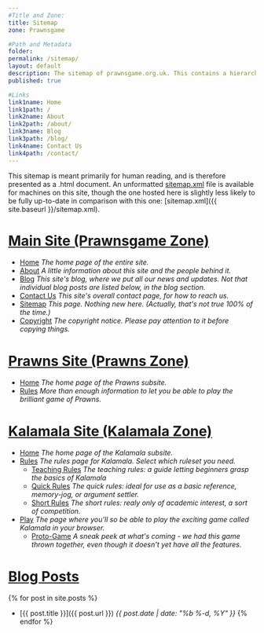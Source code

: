 ```yaml
---
#Title and Zone:
title: Sitemap
zone: Prawnsgame

#Path and Metadata
folder: 
permalink: /sitemap/
layout: default
description: The sitemap of prawnsgame.org.uk. This contains a hierarchically ordered list of all the pages on prawnsgame.org.uk for human reading.
published: true

#Links
link1name: Home
link1path: /
link2name: About
link2path: /about/
link3name: Blog
link3path: /blog/
link4name: Contact Us
link4path: /contact/
---
```


This sitemap is meant primarily for human reading, and is therefore presented as a .html document. An unformatted [sitemap.xml](/sitemap.xml) file is available for machines on this site, though the one hosted here is slightly less likely to be fully up-to-date in comparison with this one: [sitemap.xml]({{ site.baseurl }}/sitemap.xml).

[Main Site (Prawnsgame Zone)](/)
================================

 - [Home](/) *The home page of the entire site.*
 - [About](/about/) *A little information about this site and the people behind it.*
 - [Blog](/blog/) *This site's blog, where we put all our news and updates. Not that individual blog posts are listed below, in the blog section.*
 - [Contact Us](/contact/) *This site's overall contact page, for how to reach us.*
 - [Sitemap](/sitemap/) *This page. Nothing new here. (Actually, that's not true 100% of the time.)*
 - [Copyright](/copyright/) *The copyright notice. Please pay attention to it before copying things.*

[Prawns Site (Prawns Zone)](/prawns/)
=====================================

 - [Home](/prawns/) *The home page of the Prawns subsite.*
 - [Rules](/prawns/rules/) *More than enough information to let you be able to play the brilliant game of Prawns.*
 
[Kalamala Site (Kalamala Zone)](/kalamala/)
===========================================

 - [Home](/kalamala/) *The home page of the Kalamala subsite.*
 - [Rules](/kalamala/rules/) *The rules page for Kalamala. Select which ruleset you need.*
    + [Teaching Rules](/kalamala/rules/teaching/) *The teaching rules: a guide letting beginners grasp the basics of Kalamala*
    + [Quick Rules](/kalamala/rules/quick/) *The quick rules: ideal for use as a basic reference, memory-jog, or argument settler.*
    + [Short Rules](/kalamala/rules/short/) *The short rules: realy only of academic interest, a sort of competition.*
 - [Play](/kalamala/play/) *The page where you'll so be able to play the exciting game called Kalamala in your browser.*
    + [Proto-Game](/kalamala/proto/) *A sneak peek at what's coming - we had this game thrown together, even though it doesn't yet have all the features.*

[Blog Posts](/blog/)
====================

{% for post in site.posts %}
 - [{{ post.title }}]({{ post.url }}) *{{ post.date | date: "%b %-d, %Y" }}*
{% endfor %}